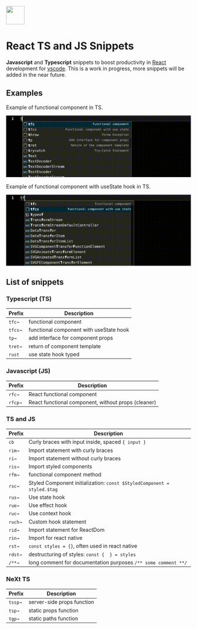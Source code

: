 <img src="https://vascorebolo.com/tsjsnippets-logo.png" width="50" height="50">

# React TS and JS Snippets

**Javascript** and **Typescript** snippets to boost productivity in [React](https://reactjs.org/) development for [vscode](https://code.visualstudio.com/).
This is a work in progress, more snippets will be added in the near future.

## Examples
Example of functional component in TS.

![functional component](/images/example1.gif)

Example of functional component with useState hook in TS.

![functional component with state](/images/example2.gif)

## List of snippets
### Typescript (TS)
| Prefix | Description |
|---|---|
| `tfc→` | functional component |
| `tfcs→` | functional component with useState hook |
| `tp→` | add interface for component props |
| `tret→` | return of component template |
| `rust` | use state hook typed |

### Javascript (JS)
Prefix | Description
|----|--------
`rfc→` | React functional component
`rfcp→` | React functional component, without props (cleaner)

### TS and JS
Prefix | Description
|----|--------
`cb` | Curly braces with input inside, spaced `{ input }`
`rim→` | Import statement with curly braces
`ri→`  | Import statement without curly braces
`ris→`  |  Import styled components
`rfm→` | functional component method
`rsc→` | Styled Component initialization: `const $StyledComponent = styled.$tag`
`rus→` | Use state hook
`rue→` | Use effect hook
`ruc→` | Use context hook
`ruch→` | Custom hook statement
`rid→` | Import statement for ReactDom
`rin→` | Import for react native
`rst→` | `const styles = {}`, often used in react native
`rdst→` | destructuring of styles: `const {  } = styles`
`/**→` | long comment for documentation purposes `/** some comment **/`

### NeXt TS
Prefix | Description
|----|--------
`tssp→` | server-side props function
`tsp→` | static props function
`tgp→` | static paths function
